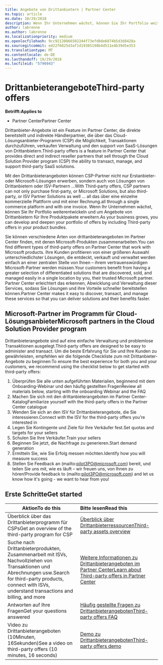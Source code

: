 ```yaml
---
title: Angebote von Drittanbietern | Partner Center
ms.topic: article
ms.date: 10/29/2018
description: Wenn Ihr Unternehmen wächst, können Sie Ihr Portfolio weiterentwickeln und um Angebote von Drittanbietern für Ihre Produktpakete erweitern.
author: labrenne
ms.author: labrenne
ms.localizationpriority: medium
ms.openlocfilehash: 9cc92120866502244f73efd8de6874b5d3d8428a
ms.sourcegitcommit: ed22f6825d3af1d19385198b4d511e4b39d5e353
ms.translationtype: MT
ms.contentlocale: de-DE
ms.lasthandoff: 10/29/2018
ms.locfileid: "5796943"
---
```

# <a name="third-party-offers"></a><span data-ttu-id="f83d9-103">Drittanbieterangebote</span><span class="sxs-lookup"><span data-stu-id="f83d9-103">Third-party offers</span></span> 

**<span data-ttu-id="f83d9-104">Betrifft:</span><span class="sxs-lookup"><span data-stu-id="f83d9-104">Applies to</span></span>**

- <span data-ttu-id="f83d9-105">Partner Center</span><span class="sxs-lookup"><span data-stu-id="f83d9-105">Partner Center</span></span>

<span data-ttu-id="f83d9-106">Drittanbieter-Angebote ist ein Feature im Partner Center, die direkte bereitstellt und indirekte Händlerpartner, die über das Cloud-Lösungsanbieter-Programm (CSP) die Möglichkeit, Transaktionen durchzuführen, verkaufen Verwaltung und den support von SaaS-Lösungen von Drittanbietern.</span><span class="sxs-lookup"><span data-stu-id="f83d9-106">Third-party offers is a feature in Partner Center that provides direct and indirect reseller partners that sell through the Cloud Solution Provider program (CSP) the ability to transact, manage, and support third-party SaaS solutions.</span></span>  

<span data-ttu-id="f83d9-107">Mit den Drittanbieterangeboten können CSP-Partner nicht nur Erstanbieter- oder Microsoft-Lösungen erwerben, sondern auch von Lösungen von Drittanbietern oder ISV-Partnern …</span><span class="sxs-lookup"><span data-stu-id="f83d9-107">With Third-party offers, CSP partners can not only purchase first-party, or Microsoft Solutions, but also third-party, or ISV Partner Solutions as well …</span></span> <span data-ttu-id="f83d9-108">all das über eine einzelne kommerzielle Plattform und mit einer Rechnung.</span><span class="sxs-lookup"><span data-stu-id="f83d9-108">all through a single commerce platform and with one invoice.</span></span>  <span data-ttu-id="f83d9-109">Wenn Ihr Unternehmen wächst, können Sie Ihr Portfolio weiterentwickeln und um Angebote von Drittanbietern für Ihre Produktpakete erweitern.</span><span class="sxs-lookup"><span data-stu-id="f83d9-109">As your business grows, you can develop and deepen your portfolio of offers by including Third-party offers in your product bundles.</span></span> 

<span data-ttu-id="f83d9-110">Sie können verschiedene Arten von drittanbieterangeboten im Partner Center finden, mit denen Microsoft-Produkten zusammenarbeiten.</span><span class="sxs-lookup"><span data-stu-id="f83d9-110">You can find different types of third-party offers on Partner Center that work with Microsoft products.</span></span> <span data-ttu-id="f83d9-111">Ihre Kunden profitieren von einer größeren Auswahl unterschiedlichster Lösungen, die entdeckt, verkauft und verwaltet werden einfach an einer zentralen Stelle von Ihnen – ihrem vertrauenswürdigen Microsoft-Partner werden müssen.</span><span class="sxs-lookup"><span data-stu-id="f83d9-111">Your customers benefit from having a greater selection of differentiated solutions that are discovered, sold, and managed easily in a single location by you, their trusted Microsoft partner.</span></span> <span data-ttu-id="f83d9-112">Partner Center erleichtert das erkennen, Abwicklung und Verwaltung dieser Services, sodass Sie Lösungen und ihre Vorteile schneller bereitstellen können.</span><span class="sxs-lookup"><span data-stu-id="f83d9-112">Partner Center makes it easy to discover, transact, and manage these services so that you can deliver solutions and their benefits faster.</span></span>

## <a name="microsoft-partners-in-the-cloud-solution-provider-program"></a><span data-ttu-id="f83d9-113">Microsoft-Partner im Programm für Cloud-Lösungsanbieter</span><span class="sxs-lookup"><span data-stu-id="f83d9-113">Microsoft partners in the Cloud Solution Provider program</span></span>

<span data-ttu-id="f83d9-114">Drittanbieterangebote sind auf eine einfache Verwaltung und problemlose Transaktionen ausgelegt.</span><span class="sxs-lookup"><span data-stu-id="f83d9-114">Third-party offers are designed to be easy to administer and transact.</span></span> <span data-ttu-id="f83d9-115">Um die beste Erfahrung für Sie und Ihre Kunden zu gewährleisten, empfehlen wir die folgende Checkliste zum mit Drittanbieter-Angebote zu beginnen:</span><span class="sxs-lookup"><span data-stu-id="f83d9-115">To ensure the best experience for both you and your customers, we recommend using the checklist below to get started with third-party offers:</span></span>

1. <span data-ttu-id="f83d9-116">Überprüfen Sie alle unten aufgeführten Materialien, beginnend mit dem Onboarding-Webinar und den häufig gestellten Fragen</span><span class="sxs-lookup"><span data-stu-id="f83d9-116">Review all materials below, starting with the onboarding Webinar and the FAQ</span></span>
2. <span data-ttu-id="f83d9-117">Machen Sie sich mit den drittanbieterangeboten im Partner Center-Katalog</span><span class="sxs-lookup"><span data-stu-id="f83d9-117">Familiarize yourself with the third-party offers in the Partner Center catalogue</span></span>
3. <span data-ttu-id="f83d9-118">Wenden Sie sich an den ISV für Drittanbieterangebote, die Sie interessieren.</span><span class="sxs-lookup"><span data-stu-id="f83d9-118">Connect with the ISV for the third-party offers you’re interested in</span></span>
4. <span data-ttu-id="f83d9-119">Legen Sie Kontingente und Ziele für Ihre Verkäufer fest.</span><span class="sxs-lookup"><span data-stu-id="f83d9-119">Set quotas and targets for your sellers</span></span>
5. <span data-ttu-id="f83d9-120">Schulen Sie Ihre Verkäufer.</span><span class="sxs-lookup"><span data-stu-id="f83d9-120">Train your sellers</span></span>
6. <span data-ttu-id="f83d9-121">Beginnen Sie jetzt, die Nachfrage zu generieren.</span><span class="sxs-lookup"><span data-stu-id="f83d9-121">Start demand generation</span></span>
7. <span data-ttu-id="f83d9-122">Ermitteln Sie, wie Sie Erfolg messen möchten.</span><span class="sxs-lookup"><span data-stu-id="f83d9-122">Identify how you will measure success</span></span>
8. <span data-ttu-id="f83d9-123">Stellen Sie Feedback an (mailto:pilot3PO@microsoft.com) bereit, und teilen Sie uns mit, wie es läuft – wir freuen uns, von Ihnen zu hören!</span><span class="sxs-lookup"><span data-stu-id="f83d9-123">Provide feedback to (mailto:pilot3PO@microsoft.com) and let us know how it's going - we want to hear from you!</span></span>

## <a name="get-started"></a><span data-ttu-id="f83d9-124">Erste Schritte</span><span class="sxs-lookup"><span data-stu-id="f83d9-124">Get started</span></span> 

|**<span data-ttu-id="f83d9-125">Aktion</span><span class="sxs-lookup"><span data-stu-id="f83d9-125">To do this</span></span>**   |**<span data-ttu-id="f83d9-126">Bitte lesen</span><span class="sxs-lookup"><span data-stu-id="f83d9-126">Read this</span></span>**   |
|------------------|:--------------------|
|<span data-ttu-id="f83d9-127">Überblick über das Drittanbieterprogramm für CSPs</span><span class="sxs-lookup"><span data-stu-id="f83d9-127">Get an overview of the third-party program for CSP</span></span>  |[<span data-ttu-id="f83d9-128">Überblick über Drittanbieterressourcen</span><span class="sxs-lookup"><span data-stu-id="f83d9-128">Third-party assets overview</span></span>]( http://assetsprod.microsoft.com/mpn/third-party-offers-overview.pptx)|
|<span data-ttu-id="f83d9-129">Suche nach Drittanbieterprodukten, Zusammenarbeit mit ISVs, Nachvollziehen von Transaktionen und Abrechnungen usw.</span><span class="sxs-lookup"><span data-stu-id="f83d9-129">Search for third-party products, connect with ISVs, understand transactions and billing, and more</span></span>| [<span data-ttu-id="f83d9-130">Weitere Informationen zu Drittanbieterangeboten im Partner Center</span><span class="sxs-lookup"><span data-stu-id="f83d9-130">Learn about Third-party offers in Partner Center</span></span>](third-party-help.md) |
|<span data-ttu-id="f83d9-131">Antworten auf Ihre Fragen</span><span class="sxs-lookup"><span data-stu-id="f83d9-131">Get your questions answered</span></span>| [<span data-ttu-id="f83d9-132">Häufig gestellte Fragen zu Drittanbieterangeboten</span><span class="sxs-lookup"><span data-stu-id="f83d9-132">Third-party offers FAQ</span></span>](http://assetsprod.microsoft.com/mpn/third-party-offers-faq.docx) |
|<span data-ttu-id="f83d9-133">Video zu Drittanbieterangeboten (10Minuten, 16Sekunden)</span><span class="sxs-lookup"><span data-stu-id="f83d9-133">See a video on third-party offers (10 minutes, 16 seconds)</span></span>   |[<span data-ttu-id="f83d9-134">Demo zu Drittanbieterangeboten</span><span class="sxs-lookup"><span data-stu-id="f83d9-134">Third-party offers demo</span></span>](http://assetsprod.microsoft.com/mpn/third-party-offers-demo.wma)|


